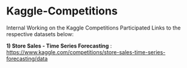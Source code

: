 # Kaggle-Competitions
Internal Working on the Kaggle Competitions Participated
Links to the respective datasets below:

**1) Store Sales - Time Series Forecasting** : https://www.kaggle.com/competitions/store-sales-time-series-forecasting/data